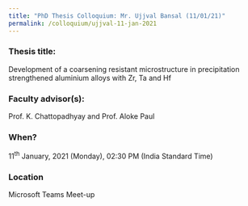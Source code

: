 ```yaml
---
title: "PhD Thesis Colloquium: Mr. Ujjval Bansal (11/01/21)"
permalink: /colloquium/ujjval-11-jan-2021
---
```

### Thesis title:
Development of a coarsening resistant microstructure in precipitation strengthened aluminium alloys with Zr, Ta and Hf

### Faculty advisor(s):
Prof. K. Chattopadhyay and Prof. Aloke Paul

### When?
11<sup>th</sup> January, 2021 (Monday), 02:30 PM (India Standard Time)

### Location
Microsoft Teams Meet-up  
